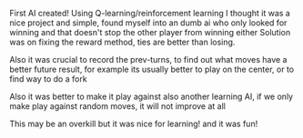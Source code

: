 First AI created!
Using Q-learning/reinforcement learning
I thought it was a nice project and simple, found myself into an dumb ai who only looked for winning and that doesn't stop the other player from winning either
Solution was on fixing the reward method, ties are better than losing.

Also it was crucial to record the prev-turns, to find out what moves have a better future result, for example its usually better to play on the center, or to find way to do a fork

Also it was better to make it play against also another learning AI, if we only make play against random moves, it will not improve at all

This may be an overkill but it was nice for learning!
and it was fun!


